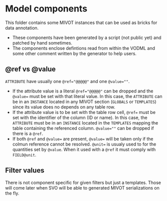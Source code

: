# Model components

This folder contains some MIVOT instances that can be used as bricks for data annotation.
- These components have been generated by a script (not public yet) and patched by hand sometimes.
- The components enclose defintions read from within the VODML and some other comment written by the generator to help users.

## @ref vs @value

`ATTRIBUTE` have usually one `@ref="@@@@@"` and one `@value=""`.
- If the attribute value is a literal `@ref="@@@@@"` can be dropped and the `@value=` must be set with that literal value.
  In this case, the `ATTRIBUTE` can be in an `INSTANCE` located in any MIVOT section (`GLOBALS` or `TEMPLATES`) since its 
  value does no depends on any table row.
- If the attribute value is to be set with the table row cell, `@ref=` must be set with the identifier of the column (ID or name).
  In this case,  the `ATTRIBUTE` must be in an `INSTANCE` located in the `TEMPLATES` mapping the table containing the referenced column.
  `@value=""` can be dropped if there is a `@ref`.
- If both `@ref` and `@value=` are present, `@value=` will be taken only if the colmun reference cannot be resolved.
  `@unit=` is usualy used to for the quantities set by `@value`. When it used with a `@ref` it must comply with `FIELD@unit`.


## Filter values

There is not component specific for given filters but just a templates.
Those will come later when SVO will be able to generated MIVOT serializations on the fly.
  
